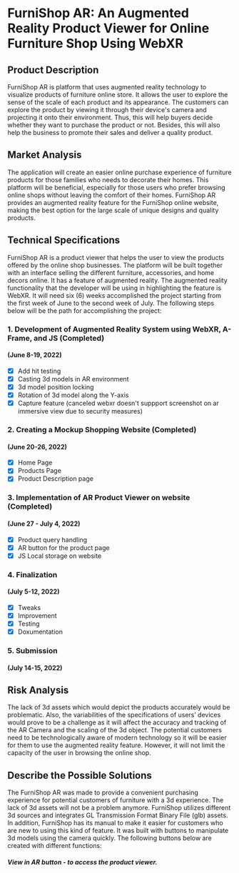 # FurniShop AR: An Augmented Reality Product  Viewer for Online Furniture Shop Using WebXR

## Product Description

FurniShop AR is platform that uses augmented reality technology to visualize products of furniture online store. It allows the user to explore the sense of the scale of each product and its appearance. The customers can explore the product by viewing it through their device's camera and projecting it onto their environment. Thus, this will help buyers decide whether they want to purchase the product or not. Besides, this will also help the business to promote their sales and deliver a quality product.

## Market Analysis

The application will create an easier online purchase experience of furniture products for those families who needs to decorate their homes. This platform will be beneficial, especially for those users who prefer browsing online shops without leaving the comfort of their homes. FurniShop AR provides an augmented reality feature for the FurniShop online website, making the best option for the large scale of unique designs and quality products.

## Technical Specifications

FurniShop AR is a product viewer that helps the user to view the products offered by the online shop businesses. The platform will be built together with an interface selling the different furniture, accessories, and home decors online. It has a feature of augmented reality. The augmented reality functionality that the developer will be using in highlighting the feature is WebXR. It will need six (6) weeks accomplished the project starting from the first week of June to the second week of July. The following steps below will be the path for accomplishing the project:

### 1. Development of Augmented Reality System using WebXR, A-Frame, and JS (Completed)
#### (June 8-19, 2022)
- [x] Add hit testing
- [x] Casting 3d models in AR environment
- [x] 3d model position locking
- [x] Rotation of 3d model along the Y-axis
- [x] Capture feature (canceled webxr doesn't suppport screenshot on ar immersive view due to security measures)

### 2. Creating a Mockup Shopping Website (Completed)
#### (June 20-26, 2022)
- [x] Home Page
- [x] Products Page
- [x] Product Description page

### 3. Implementation of AR Product Viewer on website (Completed)
#### (June 27 - July 4, 2022)
- [x] Product query handling
- [x] AR button for the product page
- [x] JS Local storage on website

### 4. Finalization 
#### (July 5-12, 2022)
- [x] Tweaks
- [x] Improvement
- [x] Testing 
- [x] Doxumentation

### 5. Submission
#### (July 14-15, 2022)
## Risk Analysis

The lack of 3d assets which would depict the products accurately would be problematic. Also, the variabilities of the specifications of users’ devices would prove to be a challenge as it will affect the accuracy and tracking of the AR Camera and the scaling of the 3d object. The potential customers need to be technologically aware of modern technology so it will be easier for them to use the augmented reality feature. However, it will not limit the capacity of the user in browsing the online shop.

## Describe the Possible Solutions

The FurniShop AR was made to provide a convenient purchasing experience for potential customers of furniture with a 3d experience. The lack of 3d assets will not be a problem anymore. FurniShop utilizes different 3d sources and integrates GL Transmission Format Binary File (glb) assets. In addition, FurniShop has its manual to make it easier for customers who are new to using this kind of feature. It was built with buttons to manipulate 3d models using the camera quickly. The following buttons below are created with different functions:

##### View in AR button - to access the product viewer.


